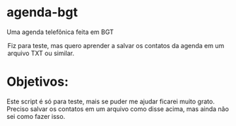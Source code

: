 # agenda-bgt
Uma agenda telefônica feita em BGT
<legend>Fiz para teste, mas quero aprender a salvar os contatos da agenda em um arquivo TXT ou similar.</legend>
<h1>Objetivos:</h1>
Este script é só para teste, mais se puder me ajudar ficarei muito grato.
Preciso salvar os contatos em um arquivo como disse acima, mas ainda não sei como fazer isso.